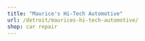 ```yaml
---
title: "Maurice's Hi-Tech Automotive"
url: /detroit/maurices-hi-tech-automotive/
shop: car repair
---
```

